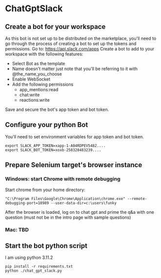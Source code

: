 # ChatGptSlack


## Create a bot for your workspace
As this bot is not set up to be distributed on the marketplace, you'll need to go through the process of creating a bot to set up the tokens and permissions.
Go to: https://api.slack.com/apps
Create a bot to add to your workspace with the following features:
* Select Bot as the template
* Name doesn't matter just note that you'll be referring to it with @the_name_you_choose
* Enable WebSocket
* Add the following permissions
  * app_mentions:read
  * chat:write
  * reactions:write

Save and secure the bot's app token and bot token.

## Configure your python Bot
You'll need to set environment variables for app token and bot token.
```
export SLACK_APP_TOKEN=xapp-1-A04RDPEV5482....
export SLACK_BOT_TOKEN=xoxb-258328483239....
```

## Prepare Selenium target's browser instance

### Windows: start Chrome with remote debugging
Start chrome from your home directory:
```
"C:\Program Files\Google\Chrome\Application\chrome.exe" --remote-debugging-port=18989 --user-data-dir=c:\users\funky
```
After the browser is loaded, log on to chat gpt and prime the q&a with one question (must not be in the intro page with sample questions)

### Mac: TBD

## Start the bot python script

I am using python 3.11.2

```
pip install -r requirements.txt
python ./chat_gpt_slack.py
```

